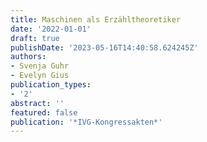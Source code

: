 ```yaml
---
title: Maschinen als Erzähltheoretiker
date: '2022-01-01'
draft: true
publishDate: '2023-05-16T14:40:58.624245Z'
authors:
- Svenja Guhr
- Evelyn Gius
publication_types:
- '2'
abstract: ''
featured: false
publication: '*IVG-Kongressakten*'
---
```


